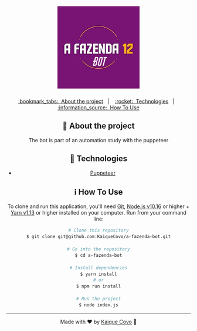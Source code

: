 <!-- Logotipo -->
<h1 align="center">
  <img alt="Logotipo" src="./.github/logo.png"  />
</h1>

<div align="center">

<!-- Menu -->
<p align="center" >
  <a href="#bookmark_tabs-about-the-project">:bookmark_tabs:&nbsp;&nbsp;About the project</a>&nbsp;&nbsp;&nbsp;|&nbsp;&nbsp;&nbsp;
  <a href="#rocket-technologies">:rocket:&nbsp;&nbsp;Technologies</a>&nbsp;&nbsp;&nbsp;|&nbsp;&nbsp;&nbsp;
  <a href="#information_source-how-to-use">:information_source:&nbsp;&nbsp;How To Use</a>
</p>

<!-- Gif -->
<!-- AQUI VEM O GIF DA APLICAÇÃO RODANDO>

</div>

<!-- About -->
## :bookmark_tabs: About the project

The bot is part of an automation study with the puppeteer

<!-- Technologies -->
## :rocket: Technologies

- [Puppeteer](https://github.com/puppeteer/puppeteer)

<!-- How to use -->
## :information_source: How To Use


To clone and run this application, you'll need [Git](https://git-scm.com), [Node.js v10.16](https://nodejs.org/en) or higher + [Yarn v1.13](https://yarnpkg.com) or higher installed on your computer. Run from your command line:

```bash
# Clone this repository
$ git clone git@github.com:KaiqueCovo/a-fazenda-bot.git

# Go into the repository
$ cd a-fazenda-bot

# Install dependencies
$ yarn install
# or
$ npm run install

# Run the project
$ node index.js
```

---
Made with ♥  by [Kaique Covo](https://www.linkedin.com/in/kaique-covo-a46331147/) :wave:
